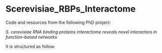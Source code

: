 # Scerevisiae_RBPs_Interactome

Code and resources from the following PhD project: 

*S. cerevisiae RNA binding proteins interactome reveals novel interactors in function-based networks*
  
It is structured as follow: